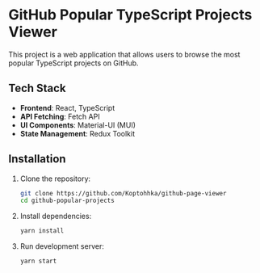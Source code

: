 # GitHub Popular TypeScript Projects Viewer

This project is a web application that allows users to browse the most popular TypeScript projects on GitHub.

## Tech Stack

- **Frontend**: React, TypeScript
- **API Fetching**: Fetch API
- **UI Components**: Material-UI (MUI)
- **State Management**: Redux Toolkit

## Installation

1. Clone the repository:

   ```bash
   git clone https://github.com/Koptohhka/github-page-viewer
   cd github-popular-projects

2. Install dependencies:

   ```bash
   yarn install

3. Run development server:

   ```bash
   yarn start